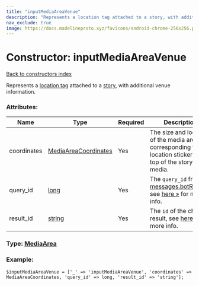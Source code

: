 ```yaml
---
title: "inputMediaAreaVenue"
description: "Represents a location tag attached to a story, with additional venue information."
nav_exclude: true
image: https://docs.madelineproto.xyz/favicons/android-chrome-256x256.png
---
```

# Constructor: inputMediaAreaVenue  
[Back to constructors index](/API_docs/constructors/index.html)



Represents a [location tag](https://core.telegram.org/api/stories#media-areas) attached to a [story](https://core.telegram.org/api/stories), with additional venue information.

### Attributes:

| Name     |    Type       | Required | Description |
|----------|---------------|----------|-------------|
|coordinates|[MediaAreaCoordinates](/API_docs/types/MediaAreaCoordinates.html) | Yes|The size and location of the media area corresponding to the location sticker on top of the story media.|
|query\_id|[long](/API_docs/types/long.html) | Yes|The `query_id` from [messages.botResults](../constructors/messages.botResults.html), see [here »](https://core.telegram.org/api/stories#media-areas) for more info.|
|result\_id|[string](/API_docs/types/string.html) | Yes|The `id` of the chosen result, see [here »](https://core.telegram.org/api/stories#media-areas) for more info.|



### Type: [MediaArea](/API_docs/types/MediaArea.html)


### Example:

```
$inputMediaAreaVenue = ['_' => 'inputMediaAreaVenue', 'coordinates' => MediaAreaCoordinates, 'query_id' => long, 'result_id' => 'string'];
```  
